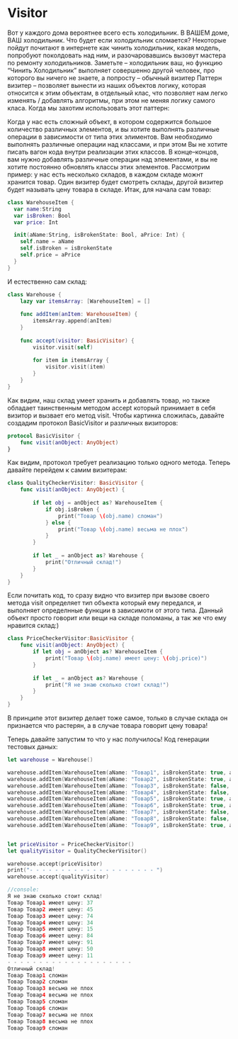 # Visitor

Вот у каждого дома вероятнее всего есть холодильник. В ВАШЕМ доме, ВАШ холодильник. Что будет если холодильник сломается? Некоторые пойдут почитают в интернете как чинить холодильник, какая модель, попробуют поколдовать над ним, и разочаровавшись вызовут мастера по ремонту холодильников. Заметьте – холодильник ваш, но функцию “Чинить Холодильник” выполняет совершенно другой человек, про которого вы ничего не знаете, а попросту – обычный визитер
Паттерн визитер – позволяет вынести из наших объектов логику, которая относится к этим объектам, в отдельный клас, что позволяет нам легко изменять / добавлять алгоритмы, при этом не меняя логику самого класа.
Когда мы захотим использовать этот паттерн:

Когда у нас есть сложный объект, в котором содержится большое количество различных элементов, и вы хотите выполнять различные операции в зависимости от типа этих элиментов.
Вам необходимо выполнять различные операции над классами, и при этом Вы не хотите писать вагон кода внутри реализации этих классов.
В конце–концов, вам нужно добавлять различные операции над элементами, и вы не хотите постоянно обновлять классы этих элементов.
Рассмотрим пример: у нас есть несколько складов, в каждом складе можнт хранится товар. Один визитер будет смотреть склады, другой визитер будет называть цену товара в складе.
Итак, для начала сам товар:
```swift
class WarehouseItem {
  var name:String
  var isBroken: Bool
  var price: Int

  init(aName:String, isBrokenState: Bool, aPrice: Int) {
    self.name = aName
    self.isBroken = isBrokenState
    self.price = aPrice
  }
}
```
И естественно сам склад:
```swift
class Warehouse {
    lazy var itemsArray: [WarehouseItem] = []
    
    func addItem(anItem: WarehouseItem) {
        itemsArray.append(anItem)
    }
    
    func accept(visitor: BasicVisitor) {
        visitor.visit(self)
        
        for item in itemsArray {
            visitor.visit(item)
        }
    }
}
```
Как видим, наш склад умеет хранить и добавлять товар, но также обладает таинственным методом accept который принимает в себя визитор и вызвает его метод visit. Чтобы картинка сложилась, давайте создадим протокол BasicVisitor и различных визиторов:
```swift
protocol BasicVisitor {
    func visit(anObject: AnyObject)
}
```
Как видим, протокол требует реализацию только одного метода. Теперь давайте перейдем к самим визитерам:
```swift
class QualityCheckerVisitor: BasicVisitor {
    func visit(anObject: AnyObject) {
        
        if let obj = anObject as? WarehouseItem {
            if obj.isBroken {
                print("Товар \(obj.name) сломан")
            } else {
                print("Товар \(obj.name) весьма не плох")
            }
        }
        
        if let _ = anObject as? Warehouse {
            print("Отличный склад!")
        }
    }
}
```
Если почитать код, то сразу видно что визитер при вызове своего метода visit определяет тип объекта который ему передался, и выполняет определнные функции в зависимоти от этого типа. Данный объект просто говорит или вещи на складе поломаны, а так же что ему нравится склад:)
```swift
class PriceCheckerVisitor:BasicVisitor {
    func visit(anObject: AnyObject) {
        if let obj = anObject as? WarehouseItem {
            print("Товар \(obj.name) имеет цену: \(obj.price)")
        }
        
        if let _ = anObject as? Warehouse {
            print("Я не знаю сколько стоит склад!")
        }
    }
}
```
В принципе этот визитер делает тоже самое, только в случае склада он признается что растерян, а в случае товара говорит цену товара!

Теперь давайте запустим то что у нас получилось! Код генерации тестовых даных:
```swift
let warehouse = Warehouse()

warehouse.addItem(WarehouseItem(aName: "Товар1", isBrokenState: true, aPrice: 37))
warehouse.addItem(WarehouseItem(aName: "Товар2", isBrokenState: true, aPrice: 45))
warehouse.addItem(WarehouseItem(aName: "Товар3", isBrokenState: false, aPrice: 74))
warehouse.addItem(WarehouseItem(aName: "Товар4", isBrokenState: false, aPrice: 34))
warehouse.addItem(WarehouseItem(aName: "Товар5", isBrokenState: true, aPrice: 15))
warehouse.addItem(WarehouseItem(aName: "Товар6", isBrokenState: true, aPrice: 84))
warehouse.addItem(WarehouseItem(aName: "Товар7", isBrokenState: false, aPrice: 91))
warehouse.addItem(WarehouseItem(aName: "Товар8", isBrokenState: false, aPrice: 50))
warehouse.addItem(WarehouseItem(aName: "Товар9", isBrokenState: true, aPrice: 11))


let priceVisitor = PriceCheckerVisitor()
let qualityVisitor = QualityCheckerVisitor()

warehouse.accept(priceVisitor)
print("- - - - - - - - - - - - - - - - - - - - ")
warehouse.accept(qualityVisitor)

//console:
Я не знаю сколько стоит склад!
Товар Товар1 имеет цену: 37
Товар Товар2 имеет цену: 45
Товар Товар3 имеет цену: 74
Товар Товар4 имеет цену: 34
Товар Товар5 имеет цену: 15
Товар Товар6 имеет цену: 84
Товар Товар7 имеет цену: 91
Товар Товар8 имеет цену: 50
Товар Товар9 имеет цену: 11
- - - - - - - - - - - - - - - - - - - - 
Отличный склад!
Товар Товар1 сломан
Товар Товар2 сломан
Товар Товар3 весьма не плох
Товар Товар4 весьма не плох
Товар Товар5 сломан
Товар Товар6 сломан
Товар Товар7 весьма не плох
Товар Товар8 весьма не плох
Товар Товар9 сломан
```
